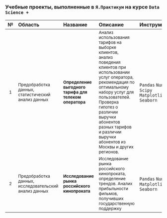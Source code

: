 ### Учебные проекты, выполненные в `Я.Практикум` на курсе `Data Science +`

|№   |Область|Название|Описание|Инструменты| 
|:--:| :--   | :--    |:---    |:--        |
| <sup>1  | <sup>Предобработка данных,<br>cтатистический анализ данных | <sup>__Определение выгодного тарифа для телеком<br>оператора__ | <sup>Анализ использования тарифов на выборке клиентов,<br>анализ поведения клиентов при использовании услуг оператора,<br>рекомендация по оптимальному набору услуг для пользователей.<br>Проверка гипотез о различии выручки абонентов разных тарифов и различии выручки абонентов из Москвы и других регионов.| `Pandas` `Numpy` `Scipy` `Matplotlib` `Seaborn` |
| <sup>2  | <sup>Предобработка данных,<br>исследовательский анализ данных   | <sup>__Исследование рынка российского кинопроката__ | <sup>Исследование рынка российского кинопроката, определение трендов. Аналих прибыльности фильмов, получивших государственную поддержку | `Pandas` `Numpy` `Matplotlib` `Seaborn` |
